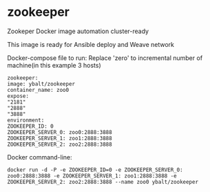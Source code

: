 # zookeeper

Zookeper Docker image automation cluster-ready

This image is ready for Ansible deploy and Weave network

Docker-compose file to run:
Replace 'zero' to incremental number of machine(in this example 3 hosts)
```
zookeeper:
image: ybalt/zookeeper
container_name: zoo0
expose:
"2181"
"2888"
"3888"
environment:
ZOOKEEPER_ID: 0
ZOOKEEPER_SERVER_0: zoo0:2888:3888
ZOOKEEPER_SERVER_1: zoo1:2888:3888
ZOOKEEPER_SERVER_2: zoo2:2888:3888
```

Docker command-line:

`docker run -d -P -e ZOOKEEPER_ID=0 -e ZOOKEEPER_SERVER_0: zoo0:2888:3888 -e ZOOKEEPER_SERVER_1: zoo1:2888:3888 -e ZOOKEEPER_SERVER_2: zoo2:2888:3888 --name zoo0 ybalt/zookeeper`

